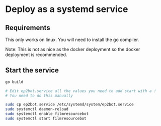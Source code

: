 # Deploy as a systemd service

## Requirements
This only works on linux. 
You will need to install the go compiler.

Note: This is not as nice as the docker deployment so the docker deployment is recommended.

## Start the service
```bash
go build

# Edit ep2bot.service all the values you need to add start with a !
# You need to do this manually

sudo cp ep2bot.service /etc/systemd/system/ep2bot.service
sudo systemctl daemon-reload
sudo systemctl enable filmresourcebot
sudo systemctl start filmresourcebot
```